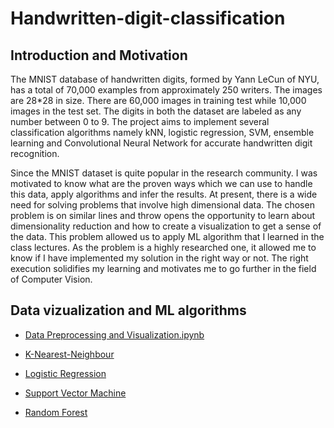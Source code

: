 # Handwritten-digit-classification
## Introduction and Motivation
The MNIST database of handwritten digits, formed by Yann LeCun of NYU, has a total of 70,000 examples from approximately 250 writers. The images are 28*28 in size. There are 60,000 images in training test while 10,000 images in the test set. The digits in both the dataset are labeled as any number between 0 to 9. The project aims to implement several classification algorithms namely kNN, logistic regression, SVM, ensemble learning and Convolutional Neural Network for accurate handwritten digit recognition. 

Since the MNIST dataset is quite popular in the research community. I was motivated to know what are the proven ways which we can use to handle this data, apply algorithms and infer the results. At present, there is a wide need for solving problems that involve high dimensional data. The chosen problem is on similar lines and throw opens the opportunity to learn about dimensionality reduction and how to create a visualization to get a sense of the data. This problem allowed us to apply ML algorithm that I learned in the class lectures. As the problem is a highly researched one, it allowed me to know if I have implemented my solution in the right way or not. The right execution solidifies my learning and motivates me to go further in the field of Computer Vision.



## Data vizualization and ML algorithms

* [Data Preprocessing and Visualization.ipynb](https://github.com/shrilekha17/Handwritten-digit-classification/blob/master/Data%20Preprocessing%20and%20its%20Visualization%20.ipynb)

* [K-Nearest-Neighbour](https://github.com/shrilekha17/Handwritten-digit-classification/blob/master/KNN%20(1).ipynb)

* [Logistic Regression](https://github.com/shrilekha17/Handwritten-digit-classification/blob/master/Logistic_Regression_final.ipynb)

* [Support Vector Machine](https://github.com/shrilekha17/Handwritten-digit-classification/blob/master/Support_Vector_Machine.ipynb)

* [Random Forest](https://github.com/shrilekha17/Handwritten-digit-classification/blob/master/Ensemble_Learning_final.ipynb)


